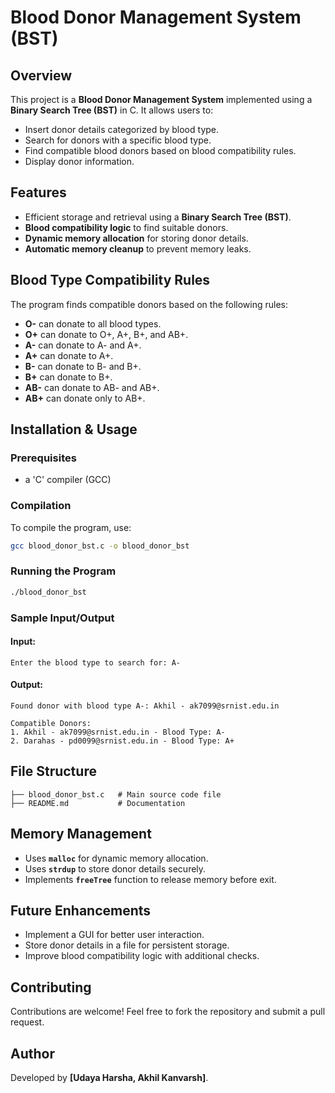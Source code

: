 # Blood Donor Management System (BST)

## Overview
This project is a **Blood Donor Management System** implemented using a **Binary Search Tree (BST)** in C. It allows users to:

- Insert donor details categorized by blood type.
- Search for donors with a specific blood type.
- Find compatible blood donors based on blood compatibility rules.
- Display donor information.

## Features
- Efficient storage and retrieval using a **Binary Search Tree (BST)**.
- **Blood compatibility logic** to find suitable donors.
- **Dynamic memory allocation** for storing donor details.
- **Automatic memory cleanup** to prevent memory leaks.

## Blood Type Compatibility Rules
The program finds compatible donors based on the following rules:

- **O-** can donate to all blood types.
- **O+** can donate to O+, A+, B+, and AB+.
- **A-** can donate to A- and A+.
- **A+** can donate to A+.
- **B-** can donate to B- and B+.
- **B+** can donate to B+.
- **AB-** can donate to AB- and AB+.
- **AB+** can donate only to AB+.

## Installation & Usage

### Prerequisites
- a 'C' compiler (GCC)

### Compilation
To compile the program, use:
```bash
gcc blood_donor_bst.c -o blood_donor_bst
```

### Running the Program
```bash
./blood_donor_bst
```

### Sample Input/Output
#### Input:
```
Enter the blood type to search for: A-
```

#### Output:
```
Found donor with blood type A-: Akhil - ak7099@srnist.edu.in

Compatible Donors:
1. Akhil - ak7099@srnist.edu.in - Blood Type: A-
2. Darahas - pd0099@srnist.edu.in - Blood Type: A+
```

## File Structure
```
├── blood_donor_bst.c   # Main source code file
├── README.md           # Documentation
```

## Memory Management
- Uses **`malloc`** for dynamic memory allocation.
- Uses **`strdup`** to store donor details securely.
- Implements **`freeTree`** function to release memory before exit.

## Future Enhancements
- Implement a GUI for better user interaction.
- Store donor details in a file for persistent storage.
- Improve blood compatibility logic with additional checks.

## Contributing
Contributions are welcome! Feel free to fork the repository and submit a pull request.



## Author
Developed by **[Udaya Harsha, Akhil Kanvarsh]**.

